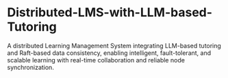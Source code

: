 # Distributed-LMS-with-LLM-based-Tutoring
A distributed Learning Management System integrating LLM-based tutoring and Raft-based data consistency, enabling intelligent, fault-tolerant, and scalable learning with real-time collaboration and reliable node synchronization.
